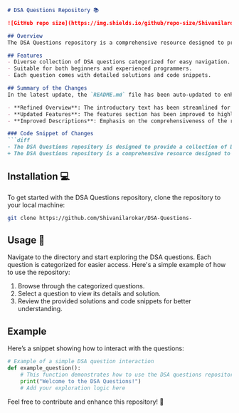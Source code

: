 ```markdown
# DSA Questions Repository 📚

![GitHub repo size](https://img.shields.io/github/repo-size/Shivanilarokar/DSA-Questions-) ![GitHub contributors](https://img.shields.io/github/contributors/Shivanilarokar/DSA-Questions-) ![GitHub issues](https://img.shields.io/github/issues/Shivanilarokar/DSA-Questions-)

## Overview
The DSA Questions repository is a comprehensive resource designed to provide a collection of Data Structures and Algorithms (DSA) questions to help you enhance your coding skills and prepare for technical interviews.

## Features
- Diverse collection of DSA questions categorized for easy navigation.
- Suitable for both beginners and experienced programmers.
- Each question comes with detailed solutions and code snippets.

## Summary of the Changes
In the latest update, the `README.md` file has been auto-updated to enhance clarity and readability:

- **Refined Overview**: The introductory text has been streamlined for better readability.
- **Updated Features**: The features section has been improved to highlight the diversity and suitability of the questions for different skill levels.
- **Improved Descriptions**: Emphasis on the comprehensiveness of the repository.

### Code Snippet of Changes
```diff
- The DSA Questions repository is designed to provide a collection of Data Structures and Algorithms (DSA) questions to help you enhance your coding skills and prepare for technical interviews.
+ The DSA Questions repository is a comprehensive resource designed to provide a collection of Data Structures and Algorithms (DSA) questions to help you enhance your coding skills and prepare for technical interviews.
```

## Installation 💻
To get started with the DSA Questions repository, clone the repository to your local machine:
```bash
git clone https://github.com/Shivanilarokar/DSA-Questions-
```

## Usage 📖
Navigate to the directory and start exploring the DSA questions. Each question is categorized for easier access. Here's a simple example of how to use the repository:
1. Browse through the categorized questions.
2. Select a question to view its details and solution.
3. Review the provided solutions and code snippets for better understanding.

## Example
Here’s a snippet showing how to interact with the questions:

```python
# Example of a simple DSA question interaction
def example_question():
    # This function demonstrates how to use the DSA questions repository
    print("Welcome to the DSA Questions!")
    # Add your exploration logic here
```

Feel free to contribute and enhance this repository! 🚀
```
